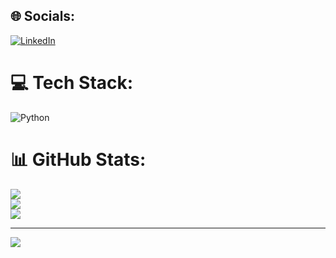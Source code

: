 
## 🌐 Socials:
[![LinkedIn](https://img.shields.io/badge/LinkedIn-%230077B5.svg?logo=linkedin&logoColor=white)](https://www.linkedin.com/in/rashmitha-s-4798bb318)

# 💻 Tech Stack:
![Python](https://img.shields.io/badge/python-3670A0?style=flat&logo=python&logoColor=ffdd54)
# 📊 GitHub Stats:
![](https://github-readme-stats.vercel.app/api?username=Rashmitha132&theme=solarized-light&hide_border=false&include_all_commits=false&count_private=false)<br/>
![](https://github-readme-streak-stats.herokuapp.com/?user=Rashmitha132&theme=solarized-light&hide_border=false)<br/>
![](https://github-readme-stats.vercel.app/api/top-langs/?username=Rashmitha132&theme=solarized-light&hide_border=false&include_all_commits=false&count_private=false&layout=compact)

---
[![](https://visitcount.itsvg.in/api?id=Rashmitha132&icon=0&color=0)](https://visitcount.itsvg.in)

<!-- Proudly created with GPRM ( https://gprm.itsvg.in ) -->
